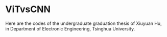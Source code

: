 # ViTvsCNN

Here are the codes of the undergraduate graduation thesis of Xiuyuan Hu, in Department of Electronic Engineering, Tsinghua University.
